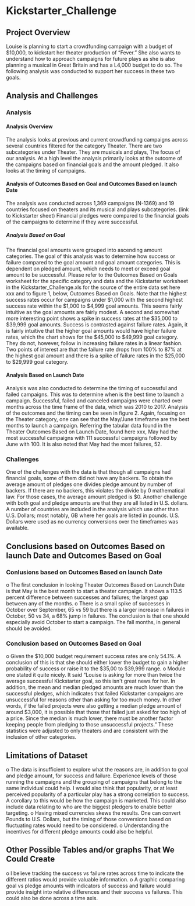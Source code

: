 # Kickstarter_Challenge
## Project Overview
Louise is planning to start a crowdfunding campaign with a budget of $10,000, to kickstart her theater production of “Fever.” She also wants to understand how to approach campaigns for future plays as she is also planning a musical in Great Britain and has a L4,000 budget to do so. The following analysis was conducted to support her success in these two goals.
## Analysis and Challenges
### Analysis
#### Analysis Overview
The analysis looks at previous and current crowdfunding campaigns across several countries filtered for the category Theater. There are two subcategories under Theater. They are musicals and plays, The focus of our analysis. At a high level the analysis primarily looks at the outcome of the campaigns based on financial goals and the amount pledged. It also looks at the timing of campaigns.
#### Analysis of Outcomes Based on Goal and Outcomes Based on launch Date
The analysis was conducted across 1,369 campaigns (N-1369) and 19 countries focused on theaters and its musical and plays subcategories. (link to Kickstarter sheet) Financial pledges were compared to the financial goals of the campaigns to determine if they were successful.
##### Analysis Based on Goal
The financial goal amounts were grouped into ascending amount categories. The goal of this analysis was to determine how success or failure compared to the goal amount and goal amount categories. This is dependent on pledged amount, which needs to meet or exceed goal amount to be successful. Please refer to the Outcomes Based on Goals worksheet for the specific category and data and the Kickstarter worksheet in the Kickstarter_Challenge.xls for the source of the entire data set here xxx and to figure 1, below, Outcomes Based on Goals. Note that the highest success rates occur for campaigns under $1,000 with the second highest success rate within the $1,000 to $4,999 goal amounts. This seems fairly intuitive as the goal amounts are fairly modest. A second and somewhat more interesting point shows a spike in success rates at the $35,000 to $39,999 goal amounts. Success is contrasted against failure rates. Again, it is fairly intuitive that the higher goal amounts would have higher failure rates, which the chart shows for the $45,000 to $49,999 goal category. They do not, however, follow in increasing failure rates in a linear fashion. Two points of interest are that the failure rate drops from 100% to 87% at the highest goal amount and there is a spike of failure rates in the $25,000 to $29,999 goal category.
#### Analysis Based on Launch Date
Analysis was also conducted to determine the timing of successful and failed campaigns. This was to determine when is the best time to launch a campaign. Successful, failed and canceled campaigns were charted over months across the time frame of the data, which was 2010 to 2017. Analysis of the outcomes and the timing can be seen in figure 2. Again, focusing on the Theater category, one can see that the May/June timeframe are the best months to launch a campaign. Referring the tabular data found in the Theater Outcomes Based on Launch Date, found here xxx, May had the most successful campaigns with 111 successful campaigns followed by June with 100. It is also noted that May had the most failures, 52.
### Challenges
One of the challenges with the data is that though all campaigns had financial goals, some of them did not have any backers. To obtain the average amount of pledges one divides pledge amount by number of backers. If there are no backers, this violates the divide by 0 mathematical law. For those cases, the average amount pledged is $0.
Another challenge with both goal and pledge amounts are that they are all listed in U.S. dollars. A number of countries are included in the analysis which use other than U.S. Dollars; most notably, GB where her goals are listed in pounds. U.S. Dollars were used as no currency conversions over the timeframes was available.
## Conclusions based on Outcomes Based on launch Date and Outcomes Based on Goal 
### Conlusions based on Outcomes Based on launch Date
o	The first conclusion in looking Theater Outcomes Based on Launch Date is that May is the best month to start a theater campaign. It shows a 113.5 percent difference between successes and failures; the largest gap between any of the months.
o	There is a small spike of successes in October over September, 65 vs 59 but there is a larger increase in failures in October, 50 vs 34, a 68% jump in failures. The conclusion is that one should especially avoid October to start a campaign. The fall months, in general should be avoided.
### Conclusion based on Outcomes Based on Goal
o	Given the $10,000 budget requirement success rates are only 54.1%. A conclusion of this is that she should either lower the budget to gain a higher probability of success or raise it to the $35,00 to $39,999 range.
o	Module one stated it quite nicely. It said “Louise is asking for more than twice the average successful Kickstarter goal, so this isn't great news for her. In addition, the mean and median pledged amounts are much lower than the successful pledges, which indicates that failed Kickstarter campaigns are unsuccessful for reasons other than asking for too much money. In other words, if the failed projects were also getting a median pledge amount of around $3,000, it is possible that those that failed just asked for too high of a price. Since the median is much lower, there must be another factor keeping people from pledging to those unsuccessful projects.” These statistics were adjusted to only theaters and are consistent with the inclusion of other categories.
## Limitations of Dataset
o	The data is insufficient to explore what the reasons are, in addition to goal and pledge amount, for success and failure. Experience levels of those running the campaigns and the grouping of campaigns that belong to the same individual could help. I would also think that popularity, or at least perceived popularity of a particular play has a strong correlation to success. A corollary to this would be how the campaign is marketed. This could also include data relating to who are the biggest pledgers to enable better targeting. 
o	 Having mixed currencies skews the results. One can convert Pounds to U.S. Dollars, but the timing of those conversions based on fluctuating rates would need to be considered.
o	Understanding the incentives for different pledge amounts could also be helpful.
## Other Possible Tables and/or graphs That We Could Create
o	I believe tracking the success vs failure rates across time to indicate the different ratios would provide valuable information.
o	A graphic comparing goal vs pledge amounts with indicators of success and failure would provide insight into relative differences and their success vs failures. This could also be done across a time axis.
